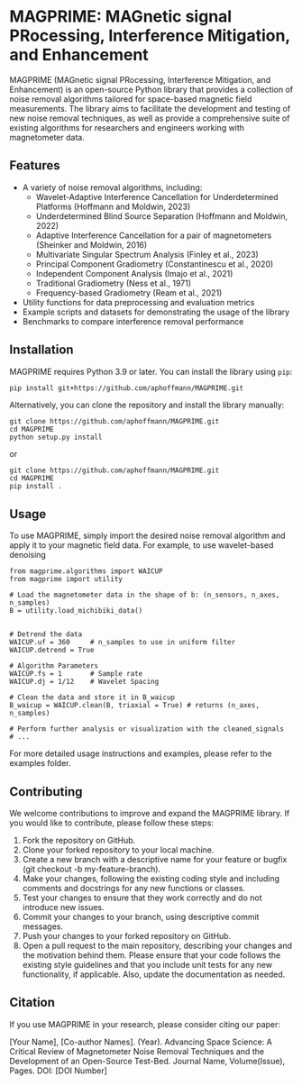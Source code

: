 # MAGPRIME: MAGnetic signal PRocessing, Interference Mitigation, and Enhancement

MAGPRIME (MAGnetic signal PRocessing, Interference Mitigation, and Enhancement) is an open-source Python library that provides a collection of noise removal algorithms tailored for space-based magnetic field measurements. The library aims to facilitate the development and testing of new noise removal techniques, as well as provide a comprehensive suite of existing algorithms for researchers and engineers working with magnetometer data.

## Features

- A variety of noise removal algorithms, including:
  - Wavelet-Adaptive Interference Cancellation for Underdetermined Platforms (Hoffmann and Moldwin, 2023)
  - Underdetermined Blind Source Separation (Hoffmann and Moldwin, 2022)
  - Adaptive Interference Cancellation for a pair of magnetometers (Sheinker and Moldwin, 2016)
  - Multivariate Singular Spectrum Analysis (Finley et al., 2023)
  - Principal Component Gradiometry (Constantinescu et al., 2020)
  - Independent Component Analysis (Imajo et al., 2021)
  - Traditional Gradiometry (Ness et al., 1971)
  - Frequency-based Gradiometry (Ream et al., 2021)
- Utility functions for data preprocessing and evaluation metrics
- Example scripts and datasets for demonstrating the usage of the library
- Benchmarks to compare interference removal performance

## Installation

MAGPRIME requires Python 3.9 or later. You can install the library using `pip`:

```bash
pip install git+https://github.com/aphoffmann/MAGPRIME.git

```
Alternatively, you can clone the repository and install the library manually:

```
git clone https://github.com/aphoffmann/MAGPRIME.git
cd MAGPRIME
python setup.py install
```
or 
```
git clone https://github.com/aphoffmann/MAGPRIME.git
cd MAGPRIME
pip install .
```

## Usage
To use MAGPRIME, simply import the desired noise removal algorithm and apply it to your magnetic field data. For example, to use wavelet-based denoising


```
from magprime.algorithms import WAICUP
from magprime import utility

# Load the magnetometer data in the shape of b: (n_sensors, n_axes, n_samples)
B = utility.load_michibiki_data()


# Detrend the data
WAICUP.uf = 360     # n_samples to use in uniform filter
WAICUP.detrend = True

# Algorithm Parameters
WAICUP.fs = 1       # Sample rate
WAICUP.dj = 1/12    # Wavelet Spacing

# Clean the data and store it in B_waicup
B_waicup = WAICUP.clean(B, triaxial = True) # returns (n_axes, n_samples)

# Perform further analysis or visualization with the cleaned_signals
# ...
```
For more detailed usage instructions and examples, please refer to the examples folder.

## Contributing
We welcome contributions to improve and expand the MAGPRIME library. If you would like to contribute, please follow these steps:

1. Fork the repository on GitHub.
2. Clone your forked repository to your local machine.
3. Create a new branch with a descriptive name for your feature or bugfix (git checkout -b my-feature-branch).
4. Make your changes, following the existing coding style and including comments and docstrings for any new functions or classes.
5. Test your changes to ensure that they work correctly and do not introduce new issues.
6. Commit your changes to your branch, using descriptive commit messages.
7. Push your changes to your forked repository on GitHub.
8. Open a pull request to the main repository, describing your changes and the motivation behind them.
Please ensure that your code follows the existing style guidelines and that you include unit tests for any new functionality, if applicable. Also, update the documentation as needed.


## Citation
If you use MAGPRIME in your research, please consider citing our paper:

[Your Name], [Co-author Names]. (Year). Advancing Space Science: A Critical Review of Magnetometer Noise Removal Techniques and the Development of an Open-Source Test-Bed. Journal Name, Volume(Issue), Pages. DOI: [DOI Number]
